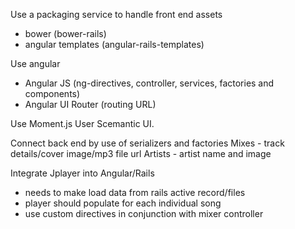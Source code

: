 <!--javascript stuffz-->
Use a packaging service to handle front end assets
 - bower (bower-rails)
 - angular templates (angular-rails-templates)


Use angular
 - Angular JS (ng-directives, controller, services, factories and components)
 - Angular UI Router (routing URL)



 Use Moment.js
 User Scemantic UI.


 Connect back end by use of serializers and factories
 Mixes - track details/cover image/mp3 file url
 Artists - artist name and image


 Integrate Jplayer into Angular/Rails
 - needs to make load data from rails active record/files
 - player should populate for each individual song
 - use custom directives in conjunction with mixer controller
